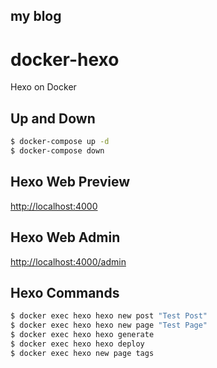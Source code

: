 ## my blog
# docker-hexo
Hexo on Docker

## Up and Down
```bash
$ docker-compose up -d
$ docker-compose down
```

## Hexo Web Preview
[http://localhost:4000](http://localhost:4000)

## Hexo Web Admin
[http://localhost:4000/admin](http://localhost:4000/admin)  

## Hexo Commands
```bash
$ docker exec hexo hexo new post "Test Post"
$ docker exec hexo hexo new page "Test Page"
$ docker exec hexo hexo generate
$ docker exec hexo hexo deploy
$ docker exec hexo new page tags
```
